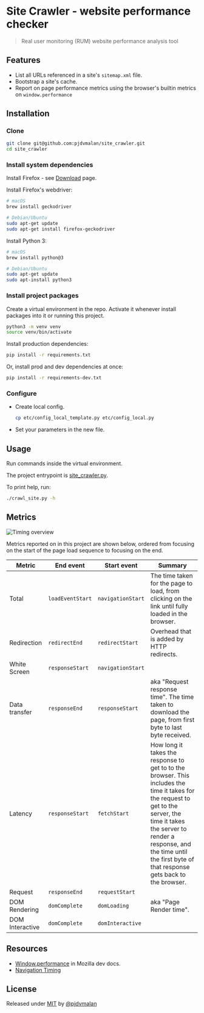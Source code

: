 # Site Crawler - website performance checker
> Real user monitoring (RUM) website performance analysis tool

## Features

- List all URLs referenced in a site's `sitemap.xml` file.
- Bootstrap a site's cache.
- Report on page performance metrics using the browser's builtin metrics on `window.performance`

## Installation

### Clone

```sh
git clone git@github.com:pjdvmalan/site_crawler.git
cd site_crawler
```

### Install system dependencies

Install Firefox - see [Download](https://www.mozilla.org/en-US/firefox/new/) page.

Install Firefox's webdriver:

```sh
# macOS
brew install geckodriver

# Debian/Ubuntu
sudo apt-get update
sudo apt-get install firefox-geckodriver
```

Install Python 3:

```sh
# macOS
brew install python@3

# Debian/Ubuntu
sudo apt-get update
sudo apt-install python3
```

### Install project packages

Create a virtual environment in the repo. Activate it whenever install packages into it or running this project.

```sh
python3 -m venv venv
source venv/bin/activate
```

Install production dependencies:

```sh
pip install -r requirements.txt
```

Or, install prod and dev dependencies at once:

```sh
pip install -r requirements-dev.txt
```

### Configure

- Create local config.
    ```sh
    cp etc/config_local_template.py etc/config_local.py
    ```
- Set your parameters in the new file.

## Usage

Run commands inside the virtual environment.

The project entrypoint is [site_crawler.py](/site_crawler.py).

To print help, run:

```sh
./crawl_site.py -h
```

## Metrics

![Timing overview](https://www.w3.org/TR/navigation-timing/timing-overview.png)

Metrics reported on in this project are shown below, ordered from focusing on the start of the page load sequence to focusing on the end.

| Metric          | End event        | Start event       | Summary                                                                                                                                                                                                                                                        |
| --------------- | ---------------- | ----------------- | -------------------------------------------------------------------------------------------------------------------------------------------------------------------------------------------------------------------------------------------------------------- |
| Total           | `loadEventStart` | `navigationStart` | The time taken for the page to load, from clicking on the link until fully loaded in the browser.                                                                                                                                                              |
| Redirection     | `redirectEnd`    | `redirectStart`   | Overhead that is added by HTTP redirects.                                                                                                                                                                                                                      |
| White Screen    | `responseStart`  | `navigationStart` |                                                                                                                                                                                                                                                                |
| Data transfer   | `responseEnd`    | `responseStart`   | aka "Request response time". The time taken to download the page, from first byte to last byte received.                                                                                                                                                                                        |
| Latency         | `responseStart`  | `fetchStart`      | How long it takes the response to get to to the browser. This includes the time it takes for the request to get to the server, the time it takes the server to render a response, and the time until the first byte of that response gets back to the browser. |
| Request         | `responseEnd`    | `requestStart`    |                                                                                                                                                                                                                                                                |
| DOM Rendering   | `domComplete`    | `domLoading`      | aka "Page Render time".                                                                                                                                                                                                                                                               |
| DOM Interactive | `domComplete`    | `domInteractive`  |                                                                                                                                                                                                                                                                |

## Resources

- [Window.performance](https://developer.mozilla.org/en-US/docs/Web/API/Window/performance) in Mozilla dev docs.
- [Navigation Timing](https://www.w3.org/TR/navigation-timing)

## License

Released under [MIT](/LICENSE) by [@pjdvmalan](https://github.com/pjdvmalan)
